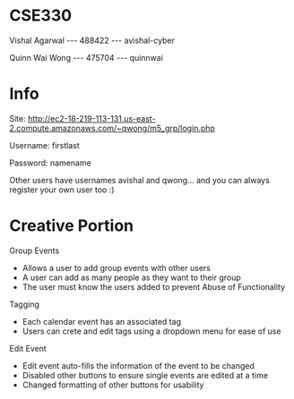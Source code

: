 # CSE330
Vishal Agarwal --- 488422 --- avishal-cyber

Quinn Wai Wong --- 475704 --- quinnwai

# Info
Site: http://ec2-18-219-113-131.us-east-2.compute.amazonaws.com/~qwong/m5_grp/login.php

Username: firstlast

Password: namename

Other users have usernames avishal and qwong... and you can always register your own user too :)

# Creative Portion
Group Events
* Allows a user to add group events with other users
* A user can add as many people as they want to their group
* The user must know the users added to prevent Abuse of Functionality

Tagging
* Each calendar event has an associated tag 
* Users can crete and edit tags using a dropdown menu for ease of use

Edit Event
* Edit event auto-fills the information of the event to be changed
* Disabled other buttons to ensure single events are edited at a time
* Changed formatting of other buttons for usability
